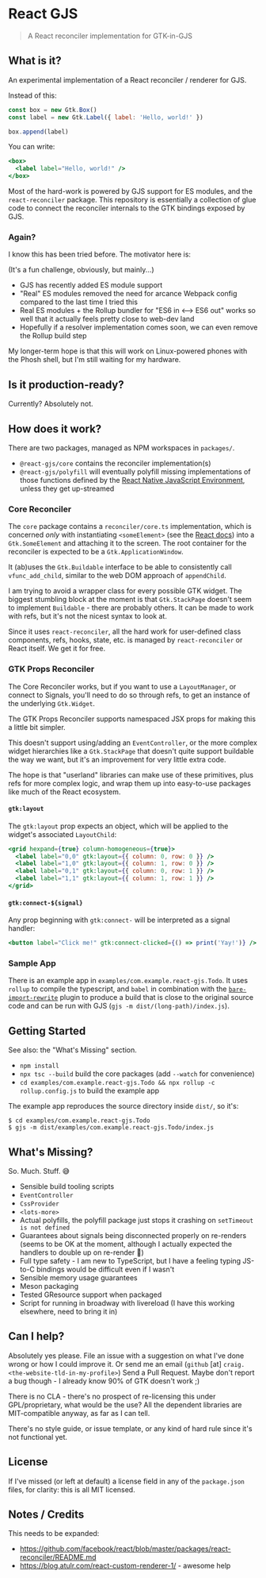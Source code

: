 # React GJS

> A React reconciler implementation for GTK-in-GJS

## What is it?

An experimental implementation of a React reconciler / renderer for GJS.

Instead of this:

```javascript
const box = new Gtk.Box()
const label = new Gtk.Label({ label: 'Hello, world!' })

box.append(label)
```

You can write:

```jsx
<box>
  <label label="Hello, world!" />
</box>
```

Most of the hard-work is powered by GJS support for ES modules, and the
`react-reconciler` package. This repository is essentially a collection of glue
code to connect the reconciler internals to the GTK bindings exposed by GJS.

### Again?

I know this has been tried before. The motivator here is:

(It's a fun challenge, obviously, but mainly...)

- GJS has recently added ES module support
- "Real" ES modules removed the need for arcance Webpack config compared to the
  last time I tried this
- Real ES modules + the Rollup bundler for "ES6 in <--> ES6 out" works so well
  that it actually feels pretty close to web-dev land
- Hopefully if a resolver implementation comes soon, we can even remove the
  Rollup build step

My longer-term hope is that this will work on Linux-powered phones with the
Phosh shell, but I'm still waiting for my hardware.

## Is it production-ready?

Currently? Absolutely not.

## How does it work?

There are two packages, managed as NPM workspaces in `packages/`.

- `@react-gjs/core` contains the reconciler implementation(s)
- `@react-gjs/polyfill` will eventually polyfill missing implementations of
  those functions defined by the
  [React Native JavaScript Environment](https://reactnative.dev/docs/javascript-environment),
  unless they get up-streamed

### Core Reconciler

The `core` package contains a `reconciler/core.ts` implementation, which is
concerned _only_ with instantiating `<someElement>` (see the
[React docs](https://reactjs.org/docs/jsx-in-depth.html#user-defined-components-must-be-capitalized))
into a `Gtk.SomeElement` and attaching it to the screen. The root container for
the reconciler is expected to be a `Gtk.ApplicationWindow`.

It (ab)uses the `Gtk.Buildable` interface to be able to consistently call
`vfunc_add_child`, similar to the web DOM approach of `appendChild`.

I am trying to avoid a wrapper class for every possible GTK widget. The biggest
stumbling block at the moment is that `Gtk.StackPage` doesn't seem to implement
`Buildable` - there are probably others. It can be made to work with refs, but
it's not the nicest syntax to look at.

Since it uses `react-reconciler`, all the hard work for user-defined class
components, refs, hooks, state, etc. is managed by `react-reconciler` or React
itself. We get it for free.

### GTK Props Reconciler

The Core Reconciler works, but if you want to use a `LayoutManager`, or connect
to Signals, you'll need to do so through refs, to get an instance of the
underlying `Gtk.Widget`.

The GTK Props Reconciler supports namespaced JSX props for making this a little
bit simpler.

This doesn't support using/adding an `EventController`, or the more complex
widget hierarchies like a `Gtk.StackPage` that doesn't quite support buildable
the way we want, but it's an improvement for very little extra code.

The hope is that "userland" libraries can make use of these primitives, plus
refs for more complex logic, and wrap them up into easy-to-use packages like
much of the React ecosystem.

#### `gtk:layout`

The `gtk:layout` prop expects an object, which will be applied to the widget's
associated `LayoutChild`:

```jsx
<grid hexpand={true} column-homogeneous={true}>
  <label label="0,0" gtk:layout={{ column: 0, row: 0 }} />
  <label label="1,0" gtk:layout={{ column: 1, row: 0 }} />
  <label label="0,1" gtk:layout={{ column: 0, row: 1 }} />
  <label label="1,1" gtk:layout={{ column: 1, row: 1 }} />
</grid>
```

#### `gtk:connect-${signal}`

Any prop beginning with `gtk:connect-` will be interpreted as a signal handler:

```jsx
<button label="Click me!" gtk:connect-clicked={() => print('Yay!')} />
```

### Sample App

There is an example app in `examples/com.example.react-gjs.Todo`. It uses
`rollup` to compile the typescript, and `babel` in combination with the
[`bare-import-rewrite`](https://github.com/cfware/babel-plugin-bare-import-rewrite/issues)
plugin to produce a build that is close to the original source code and can be
run with GJS (`gjs -m dist/(long-path)/index.js`).

## Getting Started

See also: the "What's Missing" section.

- `npm install`
- `npx tsc --build` build the core packages (add `--watch` for convenience)
- `cd examples/com.example.react-gjs.Todo && npx rollup -c rollup.config.js` to
  build the example app

The example app reproduces the source directory inside `dist/`, so it's:

```
$ cd examples/com.example.react-gjs.Todo
$ gjs -m dist/examples/com.example.react-gjs.Todo/index.js
```

## What's Missing?

So. Much. Stuff. 😅

- Sensible build tooling scripts
- `EventController`
- `CssProvider`
- `<lots-more>`
- Actual polyfills, the polyfill package just stops it crashing on
  `setTimeout is not defined`
- Guarantees about signals being disconnected properly on re-renders (seems to
  be OK at the moment, although I actually expected the handlers to double up on
  re-render :shrug:)
- Full type safety - I am new to TypeScript, but I have a feeling typing JS-to-C
  bindings would be difficult even if I wasn't
- Sensible memory usage guarantees
- Meson packaging
- Tested GResource support when packaged
- Script for running in broadway with livereload (I have this working elsewhere,
  need to bring it in)

## Can I help?

Absolutely yes please. File an issue with a suggestion on what I've done wrong
or how I could improve it. Or send me an email (`github` [at]
`craig.<the-website-tld-in-my-profile>`) Send a Pull Request. Maybe don't report
a bug though - I already know 90% of GTK doesn't work ;)

There is no CLA - there's no prospect of re-licensing this under
GPL/proprietary, what would be the use? All the dependent libraries are
MIT-compatible anyway, as far as I can tell.

There's no style guide, or issue template, or any kind of hard rule since it's
not functional yet.

## License

If I've missed (or left at default) a license field in any of the `package.json`
files, for clarity: this is all MIT licensed.

## Notes / Credits

This needs to be expanded:

- https://github.com/facebook/react/blob/master/packages/react-reconciler/README.md
- https://blog.atulr.com/react-custom-renderer-1/ - awesome help
